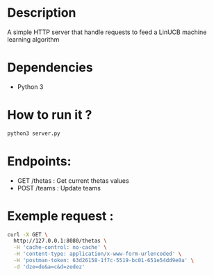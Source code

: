 # Description
A simple HTTP server that handle requests to feed a LinUCB machine learning algorithm

# Dependencies
- Python 3

# How to run it ?
```bash
python3 server.py
```

# Endpoints:
- GET /thetas : Get current thetas values
- POST /teams : Update teams

# Exemple request :
```bash
curl -X GET \
  http://127.0.0.1:8080/thetas \
  -H 'cache-control: no-cache' \
  -H 'content-type: application/x-www-form-urlencoded' \
  -H 'postman-token: 63d26158-1f7c-5519-bc01-651e54dd9e0a' \
  -d 'dze=de&a=c&d=zedez'
```
